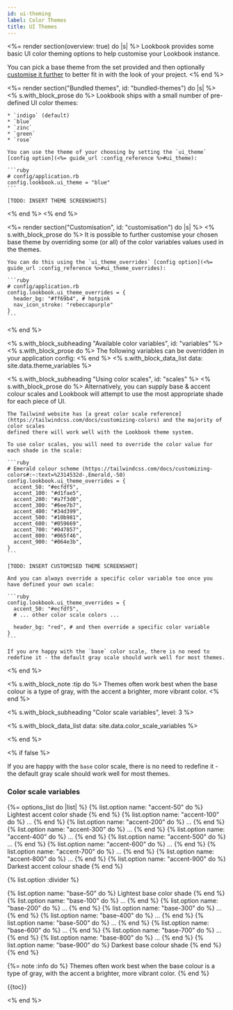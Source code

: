 ```yaml
---
id: ui-theming
label: Color Themes
title: UI Themes
---
```


<%= render section(overview: true) do |s| %>
  Lookbook provides some basic UI color theming options to help customise your Lookbook instance.

  You can pick a base theme from the set provided and then optionally [customise it further](#customisation) to better fit in with the look of your project.
<% end %>

<%= render section("Bundled themes", id: "bundled-themes") do |s| %>
  <% s.with_block_prose do %>
    Lookbook ships with a small number of pre-defined UI color themes:

    * `indigo` (default)
    * `blue`
    * `zinc`
    * `green`
    * `rose`

    You can use the theme of your choosing by setting the `ui_theme` [config option](<%= guide_url :config_reference %>#ui_theme):

    ```ruby
    # config/application.rb
    config.lookbook.ui_theme = "blue"
    ```

    [TODO: INSERT THEME SCREENSHOTS]
  <% end %>
<% end %>

<%= render section("Customisation", id: "customisation") do |s| %>
  <% s.with_block_prose do %>
    It is possible to further customise your chosen base theme by overriding some (or all) of the color variables values used in the themes.

    You can do this using the `ui_theme_overrides` [config option](<%= guide_url :config_reference %>#ui_theme_overrides):

    ```ruby
    # config/application.rb
    config.lookbook.ui_theme_overrides = {
      header_bg: "#ff69b4", # hotpink
      nav_icon_stroke: "rebeccapurple"
    }
    ```
  <% end %>

  <% s.with_block_subheading "Available color variables", id: "variables" %>
  <% s.with_block_prose do %>
    The following variables can be overridden in your application config:
  <% end %>
  <% s.with_block_data_list data: site.data.theme_variables %>

  <% s.with_block_subheading "Using color scales", id: "scales" %>
  <% s.with_block_prose do %>
    Alternatively, you can supply base & accent colour scales and Lookbook will attempt to use the most appropriate shade for each piece of UI.

    The Tailwind website has [a great color scale reference](https://tailwindcss.com/docs/customizing-colors) and the majority of color scales
    defined there will work well with the Lookbook theme system.

    To use color scales, you will need to override the color value for each shade in the scale:

    ```ruby
    # Emerald colour scheme (https://tailwindcss.com/docs/customizing-colors#:~:text=%2314532d-,Emerald,-50)
    config.lookbook.ui_theme_overrides = {
      accent_50: "#ecfdf5",
      accent_100: "#d1fae5",
      accent_200: "#a7f3d0",
      accent_300: "#6ee7b7",
      accent_400: "#34d399",
      accent_500: "#10b981",
      accent_600: "#059669",
      accent_700: "#047857",
      accent_800: "#065f46",
      accent_900: "#064e3b",
    }
    ```

    [TODO: INSERT CUSTOMISED THEME SCREENSHOT]

    And you can always override a specific color variable too once you have defined your own scale:

    ```ruby
    config.lookbook.ui_theme_overrides = {
      accent_50: "#ecfdf5",
      # ... other color scale colors ...

      header_bg: "red", # and then override a specific color variable
    }
    ```

    If you are happy with the `base` color scale, there is no need to redefine it - the default gray scale should work well for most themes.
  <% end %>

  <% s.with_block_note :tip do %>
    Themes often work best when the base colour is a type of gray, with the accent a brighter, more vibrant color.
  <% end %>

  <% s.with_block_subheading "Color scale variables", level: 3 %>

  <% s.with_block_data_list data: site.data.color_scale_variables %>

<% end %>

<% if false %>
  
If you are happy with the `base` color scale, there is no need to redefine it - the default gray scale should work well for most themes.



### Color scale variables

{%= options_list do |list| %}
  {% list.option name: "accent-50" do %}
    Lightest accent color shade
  {% end %}
  {% list.option name: "accent-100" do %}
    ...
  {% end %}
  {% list.option name: "accent-200" do %}
    ...
  {% end %}
  {% list.option name: "accent-300" do %}
    ...
  {% end %}
  {% list.option name: "accent-400" do %}
    ...
  {% end %}
  {% list.option name: "accent-500" do %}
    ...
  {% end %}
  {% list.option name: "accent-600" do %}
    ...
  {% end %}
  {% list.option name: "accent-700" do %}
    ...
  {% end %}
  {% list.option name: "accent-800" do %}
    ...
  {% end %}
  {% list.option name: "accent-900" do %}
    Darkest accent colour shade
  {% end %}

  {% list.option :divider %}

  {% list.option name: "base-50" do %}
    Lightest base color shade
  {% end %}
  {% list.option name: "base-100" do %}
    ...
  {% end %}
  {% list.option name: "base-200" do %}
    ...
  {% end %}
  {% list.option name: "base-300" do %}
    ...
  {% end %}
  {% list.option name: "base-400" do %}
    ...
  {% end %}
  {% list.option name: "base-500" do %}
    ...
  {% end %}
  {% list.option name: "base-600" do %}
    ...
  {% end %}
  {% list.option name: "base-700" do %}
    ...
  {% end %}
  {% list.option name: "base-800" do %}
    ...
  {% end %}
  {% list.option name: "base-900" do %}
    Darkest base colour shade
  {% end %}
{% end %}

{%= note :info do %}
Themes often work best when the base colour is a type of gray, with the accent a brighter, more vibrant color.
{% end %}

{{toc}}


<% end %>